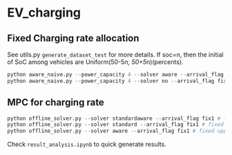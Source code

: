 # EV_charging

## Fixed Charging rate allocation
See utils.py ```generate_dataset_test``` for more details.
If soc=n, then the initial of SoC among vehicles are Uniform(50-5*n, 50+5*n)(percents).
```python 
python aware_naive.py --power_capacity 4 --solver aware --arrival_flag fix1 --soc 0  # proportional to initial SoC
python aware_naive.py --power_capacity 4 --solver no --arrival_flag fix1 --soc 0  # allocate at the maximum charging rate
```

## MPC for charging rate

```python 
python offline_solver.py --solver standardaware --arrival_flag fix1 # fixed upper bound u_i that is proportional to initial SoC
python offline_solver.py --solver standard --arrival_flag fix1 # fixed upper bound u_i
python offline_solver.py --solver aware --arrival_flag fix1 # fixed upper bound u_i that is u_i(x_i(t))
```

Check ```result_analysis.ipynb``` to quick generate results.
